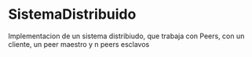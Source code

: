 # SistemaDistribuido
Implementacion de un sistema distribiudo, que trabaja con Peers, con un cliente, un peer maestro y n peers esclavos
